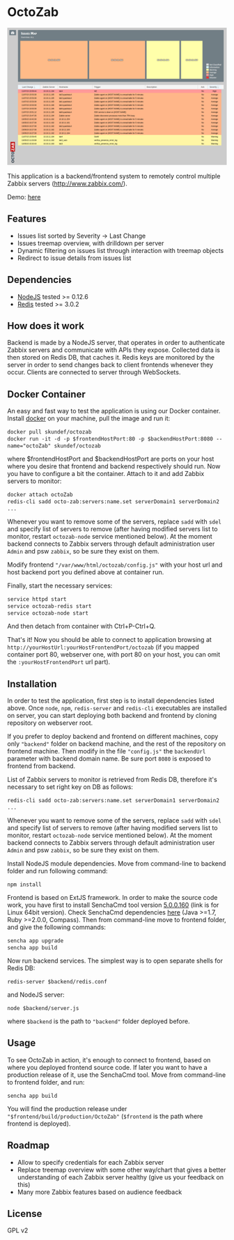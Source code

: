 # OctoZab

![Alt text](resources/images/demo.png "Demo Example")

This application is a backend/frontend system to remotely control multiple Zabbix servers (http://www.zabbix.com/).

Demo: [here](http://demo.quadrata.it/octozab/)


## Features

- Issues list sorted by Severity -> Last Change
- Issues treemap overview, with drilldown per server
- Dynamic filtering on issues list through interaction with treemap objects
- Redirect to issue details from issues list


## Dependencies

- [NodeJS](http://nodejs.org/)	tested >= 0.12.6
- [Redis](http://redis.io/)		tested >= 3.0.2


## How does it work

Backend is made by a NodeJS server, that operates in order to authenticate Zabbix servers and communicate with APIs they expose. Collected data is then stored on Redis DB, that caches it. Redis keys are monitored by the server in order to send changes back to client frontends whenever they occur. Clients are connected to server through WebSockets.

## Docker Container

An easy and fast way to test the application is using our Docker container. Install [docker](https://docs.docker.com/) on your machine, pull the image and run it:

```shell
docker pull skundef/octozab
docker run -it -d -p $frontendHostPort:80 -p $backendHostPort:8080 --name="octoZab" skundef/octozab
```

where $frontendHostPort and $backendHostPort are ports on your host where you desire that frontend and backend respectively should run. Now you have to configure a bit the container. Attach to it and add Zabbix servers to monitor:

```shell
docker attach octoZab
redis-cli sadd octo-zab:servers:name.set serverDomain1 serverDomain2 ...
```

Whenever you want to remove some of the servers, replace `sadd` with `sdel` and specify list of servers to remove (after having modified servers list to monitor, restart `octozab-node` service mentioned below). At the moment backend connects to Zabbix servers through default administration user `Admin` and psw `zabbix`, so be sure they exist on them.

Modify frontend `"/var/www/html/octozab/config.js"` with your host url and host backend port you defined above at container run.

Finally, start the necessary services:

```shell
service httpd start
service octozab-redis start
service octozab-node start
```

And then detach from container with Ctrl+P-Ctrl+Q.


That's it! Now you should be able to connect to application browsing at `http://yourHostUrl:yourHostFrontendPort/octozab` (if you mapped container port 80, webserver one, with port 80 on your host, you can omit the `:yourHostFrontendPort` url part).


## Installation

In order to test the application, first step is to install dependencies listed above. Once `node`, `npm`, `redis-server` and `redis-cli` executables are installed on server, you can start deploying both backend and frontend by cloning repository on webserver root.

If you prefer to deploy backend and frontend on different machines, copy only `"backend"` folder on backend machine, and the rest of the repository on frontend machine. Then modify in the file `"config.js"` the `backendUrl` parameter with backend domain name. Be sure port `8080` is exposed to frontend from backend.

List of Zabbix servers to monitor is retrieved from Redis DB, therefore it's necessary to set right key on DB as follows:

```shell
redis-cli sadd octo-zab:servers:name.set serverDomain1 serverDomain2 ...
```

Whenever you want to remove some of the servers, replace `sadd` with `sdel` and specify list of servers to remove (after having modified servers list to monitor, restart `octozab-node` service mentioned below). At the moment backend connects to Zabbix servers through default administration user `Admin` and psw `zabbix`, so be sure they exist on them.

Install NodeJS module dependencies. Move from command-line to backend folder and run following command:

```shell
npm install
```

Frontend is based on ExtJS framework. In order to make the source code work, you have first to install SenchaCmd tool version [5.0.0.160](http://cdn.sencha.com/cmd/5.0.0.160/SenchaCmd-5.0.0.160-linux-x64.run.zip) (link is for Linux 64bit version). Check SenchaCmd dependencies [here](http://docs.sencha.com/cmd/5.x/intro_to_cmd.html#System_Setup) (Java >=1.7, Ruby >=2.0.0, Compass).
Then from command-line move to frontend folder, and give the following commands:

```shell
sencha app upgrade
sencha app build
```

Now run backend services. The simplest way is to open separate shells for Redis DB:

```shell
redis-server $backend/redis.conf
```

and NodeJS server:

```shell
node $backend/server.js
```

where `$backend` is the path to `"backend"` folder deployed before.


## Usage

To see OctoZab in action, it's enough to connect to frontend, based on where you deployed frontend source code. If later you want to have a production release of it, use the SenchaCmd tool. Move from command-line to frontend folder, and run:

```shell
sencha app build
```

You will find the production release under `"$frontend/build/production/OctoZab"` (`$frontend` is the path where frontend is deployed).


## Roadmap

- Allow to specify credentials for each Zabbix server
- Replace treemap overview with some other way/chart that gives a better understanding of each Zabbix server healthy (give us your feedback on this)
- Many more Zabbix features based on audience feedback


## License

GPL v2